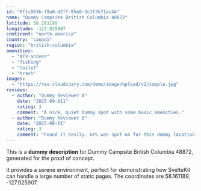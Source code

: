 ```yaml
---
id: "0f1c803b-f9a0-42ff-95e8-3c1f3b71ac44"
name: "Dummy Campsite British Columbia 48872"
latitude: 58.161189
longitude: -127.925907
continent: "north-america"
country: "canada"
region: "british-columbia"
amenities:
  - "ATV-access"
  - "fishing"
  - "toilet"
  - "trash"
images:
  - "https://res.cloudinary.com/demo/image/upload/v1/sample.jpg"
reviews:
  - author: "Dummy Reviewer A"
    date: "2025-09-011"
    rating: 3
    comment: "A nice, quiet dummy spot with some basic amenities."
  - author: "Dummy Reviewer B"
    date: "2025-08-01"
    rating: 3
    comment: "Found it easily. GPS was spot on for this dummy location."
---
```


This is a **dummy description** for Dummy Campsite British Columbia 48872, generated for the proof of concept.

It provides a serene environment, perfect for demonstrating how SvelteKit can handle a large number of static pages. The coordinates are 58.161189, -127.925907.
